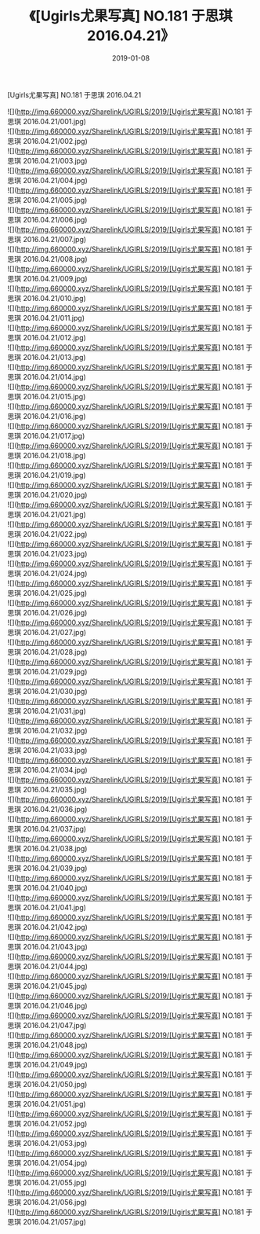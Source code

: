 ﻿---
layout: post
title:  《[Ugirls尤果写真] NO.181 于思琪 2016.04.21》
date:   2019-01-08
img: http://img.660000.xyz/Sharelink/UGIRLS/2019/[Ugirls尤果写真] NO.181 于思琪 2016.04.21/000.jpg
categories: [美女, 清纯, 唯美]
---

[Ugirls尤果写真] NO.181 于思琪 2016.04.21

 ![](http://img.660000.xyz/Sharelink/UGIRLS/2019/[Ugirls尤果写真] NO.181 于思琪 2016.04.21/001.jpg) <br>![](http://img.660000.xyz/Sharelink/UGIRLS/2019/[Ugirls尤果写真] NO.181 于思琪 2016.04.21/002.jpg) <br>![](http://img.660000.xyz/Sharelink/UGIRLS/2019/[Ugirls尤果写真] NO.181 于思琪 2016.04.21/003.jpg) <br>![](http://img.660000.xyz/Sharelink/UGIRLS/2019/[Ugirls尤果写真] NO.181 于思琪 2016.04.21/004.jpg) <br>![](http://img.660000.xyz/Sharelink/UGIRLS/2019/[Ugirls尤果写真] NO.181 于思琪 2016.04.21/005.jpg) <br>![](http://img.660000.xyz/Sharelink/UGIRLS/2019/[Ugirls尤果写真] NO.181 于思琪 2016.04.21/006.jpg) <br>![](http://img.660000.xyz/Sharelink/UGIRLS/2019/[Ugirls尤果写真] NO.181 于思琪 2016.04.21/007.jpg) <br>![](http://img.660000.xyz/Sharelink/UGIRLS/2019/[Ugirls尤果写真] NO.181 于思琪 2016.04.21/008.jpg) <br>![](http://img.660000.xyz/Sharelink/UGIRLS/2019/[Ugirls尤果写真] NO.181 于思琪 2016.04.21/009.jpg) <br>![](http://img.660000.xyz/Sharelink/UGIRLS/2019/[Ugirls尤果写真] NO.181 于思琪 2016.04.21/010.jpg) <br>![](http://img.660000.xyz/Sharelink/UGIRLS/2019/[Ugirls尤果写真] NO.181 于思琪 2016.04.21/011.jpg) <br>![](http://img.660000.xyz/Sharelink/UGIRLS/2019/[Ugirls尤果写真] NO.181 于思琪 2016.04.21/012.jpg) <br>![](http://img.660000.xyz/Sharelink/UGIRLS/2019/[Ugirls尤果写真] NO.181 于思琪 2016.04.21/013.jpg) <br>![](http://img.660000.xyz/Sharelink/UGIRLS/2019/[Ugirls尤果写真] NO.181 于思琪 2016.04.21/014.jpg) <br>![](http://img.660000.xyz/Sharelink/UGIRLS/2019/[Ugirls尤果写真] NO.181 于思琪 2016.04.21/015.jpg) <br>![](http://img.660000.xyz/Sharelink/UGIRLS/2019/[Ugirls尤果写真] NO.181 于思琪 2016.04.21/016.jpg) <br>![](http://img.660000.xyz/Sharelink/UGIRLS/2019/[Ugirls尤果写真] NO.181 于思琪 2016.04.21/017.jpg) <br>![](http://img.660000.xyz/Sharelink/UGIRLS/2019/[Ugirls尤果写真] NO.181 于思琪 2016.04.21/018.jpg) <br>![](http://img.660000.xyz/Sharelink/UGIRLS/2019/[Ugirls尤果写真] NO.181 于思琪 2016.04.21/019.jpg) <br>![](http://img.660000.xyz/Sharelink/UGIRLS/2019/[Ugirls尤果写真] NO.181 于思琪 2016.04.21/020.jpg) <br>![](http://img.660000.xyz/Sharelink/UGIRLS/2019/[Ugirls尤果写真] NO.181 于思琪 2016.04.21/021.jpg) <br>![](http://img.660000.xyz/Sharelink/UGIRLS/2019/[Ugirls尤果写真] NO.181 于思琪 2016.04.21/022.jpg) <br>![](http://img.660000.xyz/Sharelink/UGIRLS/2019/[Ugirls尤果写真] NO.181 于思琪 2016.04.21/023.jpg) <br>![](http://img.660000.xyz/Sharelink/UGIRLS/2019/[Ugirls尤果写真] NO.181 于思琪 2016.04.21/024.jpg) <br>![](http://img.660000.xyz/Sharelink/UGIRLS/2019/[Ugirls尤果写真] NO.181 于思琪 2016.04.21/025.jpg) <br>![](http://img.660000.xyz/Sharelink/UGIRLS/2019/[Ugirls尤果写真] NO.181 于思琪 2016.04.21/026.jpg) <br>![](http://img.660000.xyz/Sharelink/UGIRLS/2019/[Ugirls尤果写真] NO.181 于思琪 2016.04.21/027.jpg) <br>![](http://img.660000.xyz/Sharelink/UGIRLS/2019/[Ugirls尤果写真] NO.181 于思琪 2016.04.21/028.jpg) <br>![](http://img.660000.xyz/Sharelink/UGIRLS/2019/[Ugirls尤果写真] NO.181 于思琪 2016.04.21/029.jpg) <br>![](http://img.660000.xyz/Sharelink/UGIRLS/2019/[Ugirls尤果写真] NO.181 于思琪 2016.04.21/030.jpg) <br>![](http://img.660000.xyz/Sharelink/UGIRLS/2019/[Ugirls尤果写真] NO.181 于思琪 2016.04.21/031.jpg) <br>![](http://img.660000.xyz/Sharelink/UGIRLS/2019/[Ugirls尤果写真] NO.181 于思琪 2016.04.21/032.jpg) <br>![](http://img.660000.xyz/Sharelink/UGIRLS/2019/[Ugirls尤果写真] NO.181 于思琪 2016.04.21/033.jpg) <br>![](http://img.660000.xyz/Sharelink/UGIRLS/2019/[Ugirls尤果写真] NO.181 于思琪 2016.04.21/034.jpg) <br>![](http://img.660000.xyz/Sharelink/UGIRLS/2019/[Ugirls尤果写真] NO.181 于思琪 2016.04.21/035.jpg) <br>![](http://img.660000.xyz/Sharelink/UGIRLS/2019/[Ugirls尤果写真] NO.181 于思琪 2016.04.21/036.jpg) <br>![](http://img.660000.xyz/Sharelink/UGIRLS/2019/[Ugirls尤果写真] NO.181 于思琪 2016.04.21/037.jpg) <br>![](http://img.660000.xyz/Sharelink/UGIRLS/2019/[Ugirls尤果写真] NO.181 于思琪 2016.04.21/038.jpg) <br>![](http://img.660000.xyz/Sharelink/UGIRLS/2019/[Ugirls尤果写真] NO.181 于思琪 2016.04.21/039.jpg) <br>![](http://img.660000.xyz/Sharelink/UGIRLS/2019/[Ugirls尤果写真] NO.181 于思琪 2016.04.21/040.jpg) <br>![](http://img.660000.xyz/Sharelink/UGIRLS/2019/[Ugirls尤果写真] NO.181 于思琪 2016.04.21/041.jpg) <br>![](http://img.660000.xyz/Sharelink/UGIRLS/2019/[Ugirls尤果写真] NO.181 于思琪 2016.04.21/042.jpg) <br>![](http://img.660000.xyz/Sharelink/UGIRLS/2019/[Ugirls尤果写真] NO.181 于思琪 2016.04.21/043.jpg) <br>![](http://img.660000.xyz/Sharelink/UGIRLS/2019/[Ugirls尤果写真] NO.181 于思琪 2016.04.21/044.jpg) <br>![](http://img.660000.xyz/Sharelink/UGIRLS/2019/[Ugirls尤果写真] NO.181 于思琪 2016.04.21/045.jpg) <br>![](http://img.660000.xyz/Sharelink/UGIRLS/2019/[Ugirls尤果写真] NO.181 于思琪 2016.04.21/046.jpg) <br>![](http://img.660000.xyz/Sharelink/UGIRLS/2019/[Ugirls尤果写真] NO.181 于思琪 2016.04.21/047.jpg) <br>![](http://img.660000.xyz/Sharelink/UGIRLS/2019/[Ugirls尤果写真] NO.181 于思琪 2016.04.21/048.jpg) <br>![](http://img.660000.xyz/Sharelink/UGIRLS/2019/[Ugirls尤果写真] NO.181 于思琪 2016.04.21/049.jpg) <br>![](http://img.660000.xyz/Sharelink/UGIRLS/2019/[Ugirls尤果写真] NO.181 于思琪 2016.04.21/050.jpg) <br>![](http://img.660000.xyz/Sharelink/UGIRLS/2019/[Ugirls尤果写真] NO.181 于思琪 2016.04.21/051.jpg) <br>![](http://img.660000.xyz/Sharelink/UGIRLS/2019/[Ugirls尤果写真] NO.181 于思琪 2016.04.21/052.jpg) <br>![](http://img.660000.xyz/Sharelink/UGIRLS/2019/[Ugirls尤果写真] NO.181 于思琪 2016.04.21/053.jpg) <br>![](http://img.660000.xyz/Sharelink/UGIRLS/2019/[Ugirls尤果写真] NO.181 于思琪 2016.04.21/054.jpg) <br>![](http://img.660000.xyz/Sharelink/UGIRLS/2019/[Ugirls尤果写真] NO.181 于思琪 2016.04.21/055.jpg) <br>![](http://img.660000.xyz/Sharelink/UGIRLS/2019/[Ugirls尤果写真] NO.181 于思琪 2016.04.21/056.jpg) <br>![](http://img.660000.xyz/Sharelink/UGIRLS/2019/[Ugirls尤果写真] NO.181 于思琪 2016.04.21/057.jpg) <br>